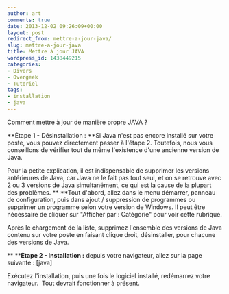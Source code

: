 ```yaml
---
author: art
comments: true
date: 2013-12-02 09:26:09+00:00
layout: post
redirect_from: mettre-a-jour-java/
slug: mettre-a-jour-java
title: Mettre à jour JAVA
wordpress_id: 1438449215
categories:
- Divers
- Overgeek
- Tutoriel
tags:
- installation
- java
---
```


Comment mettre à jour de manière propre JAVA ?

**Étape 1 - Désinstallation :
**Si Java n'est pas encore installé sur votre poste, vous pouvez directement passer à l'étape 2. Toutefois, nous vous conseillons de vérifier tout de même l'existence d'une ancienne version de Java.

Pour la petite explication, il est indispensable de supprimer les versions antérieures de Java, car Java ne le fait pas tout seul, et on se retrouve avec 2 ou 3 versions de Java simultanément, ce qui est la cause de la plupart des problèmes.
**
**Tout d'abord, allez dans le menu démarrer, panneau de configuration, puis dans ajout / suppression de programmes ou supprimer un programme selon votre version de Windows. Il peut être nécessaire de cliquer sur "Afficher par : Catégorie" pour voir cette rubrique.

Après le chargement de la liste, supprimez l'ensemble des versions de Java contenu sur votre poste en faisant clique droit, désinstaller, pour chacune des versions de Java.

**
****Étape 2 - Installation :**
depuis votre navigateur, allez sur la page suivante :
[java]

Exécutez l'installation, puis une fois le logiciel installé, redémarrez votre navigateur.  Tout devrait fonctionner à présent.
